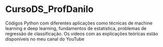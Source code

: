 # CursoDS_ProfDanilo
Códigos Python com diferentes aplicações como técnicas de machine learning e deep learning, fundamentos de estatística, problemas de regressão de classificação. Os vídeos com as explicações teóricas estão disponíveis no meu canal do YouTube 
